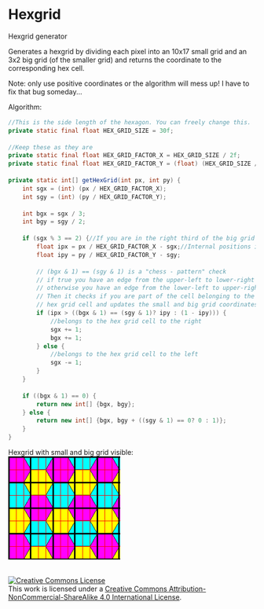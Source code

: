 # Hexgrid
Hexgrid generator

Generates a hexgrid by dividing each pixel into an 10x17 small grid and an 3x2 big grid (of the smaller grid) and returns the coordinate to the corresponding hex cell.

Note: only use positive coordinates or the algorithm will mess up! I have to fix that bug someday...  

Algorithm:

```Java
//This is the side length of the hexagon. You can freely change this.
private static final float HEX_GRID_SIZE = 30f;

//Keep these as they are
private static final float HEX_GRID_FACTOR_X = HEX_GRID_SIZE / 2f;
private static final float HEX_GRID_FACTOR_Y = (float) (HEX_GRID_SIZE / 2f * Math.tan(Math.toRadians(60)));

private static int[] getHexGrid(int px, int py) {
	int sgx = (int) (px / HEX_GRID_FACTOR_X);
	int sgy = (int) (py / HEX_GRID_FACTOR_Y);
	
	int bgx = sgx / 3;
	int bgy = sgy / 2;
	
	if (sgx % 3 == 2) {//If you are in the right third of the big grid
		float ipx = px / HEX_GRID_FACTOR_X - sgx;//Internal positions inside the small grid cells in percent
		float ipy = py / HEX_GRID_FACTOR_Y - sgy;
		
		// (bgx & 1) == (sgy & 1) is a "chess - pattern" check
		// if true you have an edge from the upper-left to lower-right corner 
		// otherwise you have an edge from the lower-left to upper-right corner.
		// Then it checks if you are part of the cell belonging to the left hex grid cell or the right
		// hex grid cell and updates the small and big grid coordinates accordingly.
		if (ipx > ((bgx & 1) == (sgy & 1)? ipy : (1 - ipy))) {
			//belongs to the hex grid cell to the right 
			sgx += 1;
			bgx += 1;
		} else {
			//belongs to the hex grid cell to the left
			sgx -= 1;
		}
	}
		
	if ((bgx & 1) == 0) {
		return new int[] {bgx, bgy};
	} else {
		return new int[] {bgx, bgy + ((sgy & 1) == 0? 0 : 1)};
	}
}
```
Hexgrid with small and big grid visible:<br>
![alt text](https://github.com/nullpointerException101/Hexgrid/blob/master/Grid.png "Red: small grid; Black: big grid;")

<br/><a rel="license" href="http://creativecommons.org/licenses/by-nc-sa/4.0/"><img alt="Creative Commons License" style="border-width:0" src="https://i.creativecommons.org/l/by-nc-sa/4.0/88x31.png" /></a><br />This work is licensed under a <a rel="license" href="http://creativecommons.org/licenses/by-nc-sa/4.0/">Creative Commons Attribution-NonCommercial-ShareAlike 4.0 International License</a>.
